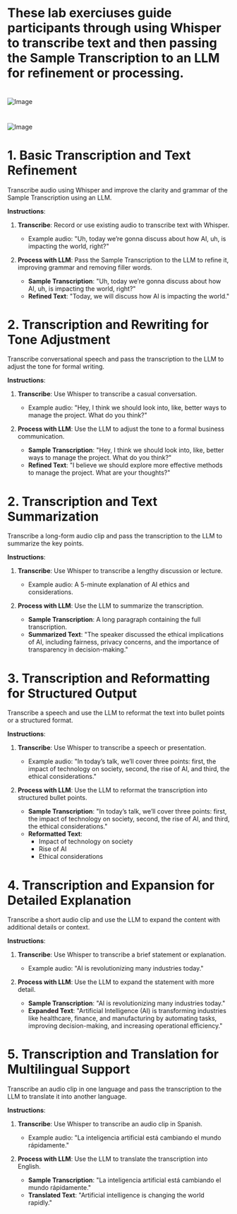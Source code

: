 # These lab exerciuses guide participants through using Whisper to transcribe text and then passing the Sample Transcription to an LLM for refinement or processing.

# 
![Image](images/Slide36.JPG)
# 
![Image](images/Slide37.JPG)

# **1. Basic Transcription and Text Refinement**

Transcribe audio using Whisper and improve the clarity and grammar of the Sample Transcription using an LLM.

 **Instructions**:  
1. **Transcribe**: Record or use existing audio to transcribe text with Whisper.  
   - Example audio: "Uh, today we’re gonna discuss about how AI, uh, is impacting the world, right?"

2. **Process with LLM**: Pass the Sample Transcription to the LLM to refine it, improving grammar and removing filler words.
   - **Sample Transcription**: "Uh, today we’re gonna discuss about how AI, uh, is impacting the world, right?"
   - **Refined Text**: "Today, we will discuss how AI is impacting the world."

# **2. Transcription and Rewriting for Tone Adjustment**

Transcribe conversational speech and pass the transcription to the LLM to adjust the tone for formal writing.

 **Instructions**:  
1. **Transcribe**: Use Whisper to transcribe a casual conversation.
   - Example audio: "Hey, I think we should look into, like, better ways to manage the project. What do you think?"

2. **Process with LLM**: Use the LLM to adjust the tone to a formal business communication.
   - **Sample Transcription**: "Hey, I think we should look into, like, better ways to manage the project. What do you think?"
   - **Refined Text**: "I believe we should explore more effective methods to manage the project. What are your thoughts?"

# **2. Transcription and Text Summarization**

Transcribe a long-form audio clip and pass the transcription to the LLM to summarize the key points.

 **Instructions**:  
1. **Transcribe**: Use Whisper to transcribe a lengthy discussion or lecture.
   - Example audio: A 5-minute explanation of AI ethics and considerations.

2. **Process with LLM**: Use the LLM to summarize the transcription.
   - **Sample Transcription**: A long paragraph containing the full transcription.
   - **Summarized Text**: "The speaker discussed the ethical implications of AI, including fairness, privacy concerns, and the importance of transparency in decision-making."

# **3. Transcription and Reformatting for Structured Output**

Transcribe a speech and use the LLM to reformat the text into bullet points or a structured format.

 **Instructions**:  
1. **Transcribe**: Use Whisper to transcribe a speech or presentation.
   - Example audio: "In today’s talk, we’ll cover three points: first, the impact of technology on society, second, the rise of AI, and third, the ethical considerations."

2. **Process with LLM**: Use the LLM to reformat the transcription into structured bullet points.
   - **Sample Transcription**: "In today’s talk, we’ll cover three points: first, the impact of technology on society, second, the rise of AI, and third, the ethical considerations."
   - **Reformatted Text**:
     - Impact of technology on society
     - Rise of AI
     - Ethical considerations


# **4. Transcription and Expansion for Detailed Explanation**

Transcribe a short audio clip and use the LLM to expand the content with additional details or context.

 **Instructions**:  
1. **Transcribe**: Use Whisper to transcribe a brief statement or explanation.
   - Example audio: "AI is revolutionizing many industries today."

2. **Process with LLM**: Use the LLM to expand the statement with more detail.
   - **Sample Transcription**: "AI is revolutionizing many industries today."
   - **Expanded Text**: "Artificial Intelligence (AI) is transforming industries like healthcare, finance, and manufacturing by automating tasks, improving decision-making, and increasing operational efficiency."

# **5. Transcription and Translation for Multilingual Support**

Transcribe an audio clip in one language and pass the transcription to the LLM to translate it into another language.

 **Instructions**:  
1. **Transcribe**: Use Whisper to transcribe an audio clip in Spanish.
   - Example audio: "La inteligencia artificial está cambiando el mundo rápidamente."

2. **Process with LLM**: Use the LLM to translate the transcription into English.
   - **Sample Transcription**: "La inteligencia artificial está cambiando el mundo rápidamente."
   - **Translated Text**: "Artificial intelligence is changing the world rapidly."